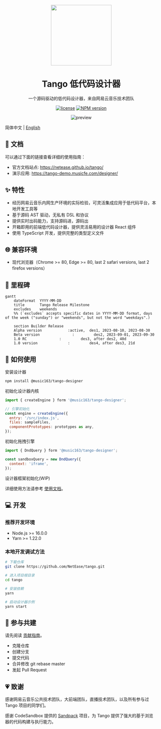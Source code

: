 <p align="center">
  <img width="200" src="https://p6.music.126.net/obj/wonDlsKUwrLClGjCm8Kx/27987950370/5db0/e2e8/5388/3fc184017c2c176642c4a67de45ce766.png" />
</p>

<h1 align="center">Tango 低代码设计器</h1>
<div align="center">

一个源码驱动的低代码设计器，来自网易云音乐技术团队

[![license](https://img.shields.io/badge/license-MIT-blue.svg)](https://github.com/NetEase/tango/blob/main/LICENSE)
[![NPM version](https://img.shields.io/npm/v/@music163/tango-designer.svg?style=flat-square)](http://npmjs.org/package/@music163/tango-designer)

<img src="https://p6.music.126.net/obj/wonDlsKUwrLClGjCm8Kx/30108735057/7ba9/dced/9ac3/420f6e04b371dd47de06e7d71142560d.gif" alt="preview" />

</div>

简体中文 | [English](/README.md)

## 📄 文档

可以通过下面的链接查看详细的使用指南：

- 官方文档站点: <https://netease.github.io/tango/>
- 演示应用: <https://tango-demo.musicfe.com/designer/>

## ✨ 特性

- 经历网易云音乐内网生产环境的实际检验，可灵活集成应用于低代码平台，本地开发工具等
- 基于源码 AST 驱动，无私有 DSL 和协议
- 提供实时出码能力，支持源码进，源码出
- 开箱即用的前端低代码设计器，提供灵活易用的设计器 React 组件
- 使用 TypeScript 开发，提供完整的类型定义文件

## 🌐 兼容环境

- 现代浏览器（Chrome >= 80, Edge >= 80, last 2 safari versions, last 2 firefox versions）

## 🎯 里程碑

```mermaid
gantt
    dateFormat  YYYY-MM-DD
    title       Tango Release Milestone
    excludes    weekends
    %% (`excludes` accepts specific dates in YYYY-MM-DD format, days of the week ("sunday") or "weekends", but not the word "weekdays".)

    section Builder Release
    Alpha version            :active,  des1, 2023-08-10, 2023-08-30
    Beta version               :         des2, 2023-09-01, 2023-09-30
    1.0 RC               :         des3, after des2, 40d
    1.0 version              :         des4, after des3, 21d
```

## 📄 如何使用

安装设计器

```bash
npm install @music163/tango-designer
```

初始化设计器内核

```js
import { createEngine } form '@music163/tango-designer';

// 引擎初始化
const engine = createEngine({
  entry: '/src/index.js',
  files: sampleFiles,
  componentPrototypes: prototypes as any,
});
```

初始化拖拽引擎

```js
import { DndQuery } form '@music163/tango-designer';

const sandboxQuery = new DndQuery({
  context: 'iframe',
});
```

设计器框架初始化(WIP)

详细使用方法请参考 [使用文档](https://netease.github.io/tango/)。

## 💻 开发

### 推荐开发环境

- Node.js >= 16.0.0
- Yarn >= 1.22.0

### 本地开发调试方法

```bash
# 下载仓库
git clone https://github.com/NetEase/tango.git

# 进入项目根目录
cd tango

# 安装依赖
yarn

# 启动设计器示例
yarn start
```

## 🤝 参与共建

请先阅读 [贡献指南](https://docs.github.com/en/get-started/quickstart/contributing-to-projects)。

- 克隆仓库
- 创建分支
- 提交代码
- 合并修改 git rebase master
- 发起 Pull Request

## 💗 致谢

感谢网易云音乐公共技术团队，大前端团队，直播技术团队，以及所有参与过 Tango 项目的同学们。

感谢 CodeSandbox 提供的 [Sandpack](https://sandpack.codesandbox.io/) 项目，为 Tango 提供了强大的基于浏览器的代码构建与执行能力。
